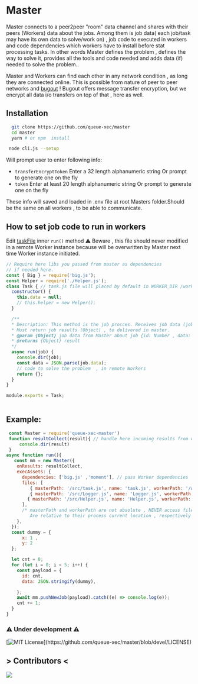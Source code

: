 

# Master

Master connects to a peer2peer "room" data channel and shares with their peers (Workers)
data about the jobs. Among them is job data( each job/task may have its own data to solve/work on) ,
job code to executed in workers  and code dependencies which workers have to install before stat processing tasks. 
In other words Master defines the problem , defines the way to solve it, provides all the tools and code needed  and adds data (if) needed to solve the problem..

Master and Workers can find each other in any network condition , as long they are connected online.
This is possible from nature of peer to peer networks and  [bugout](https://github.com/chr15m/bugout) !
Bugout offers message transfer encryption, but  we encrypt all data i/o transfers on top of that , here as well.

## Installation

```bash
  git clone https://github.com/queue-xec/master
  cd master
  yarn # or npm  install 
```

```bash 
 node cli.js --setup
 ```
Will prompt user to enter following info:
- `transferEncryptToken`  Enter a 32 length alphanumeric string Or prompt to generate one on the fly
- `token`  Enter at least 20 length  alphanumeric string  Or prompt to generate one on the fly

These info will saved and loaded in .env file at root Masters folder.Should be the same on all workers , to be able to communicate.

## How to set job code to run in workers

Edit [taskFile](https://github.com/queue-xec/master/blob/devel/src/task.js) inner `run()` method
⚠️ Beware , this file should never modified in a remote Worker instance because will be overwritten by Master next time Worker instance initiated.
```javascript
// Require here libs you passed from master as dependencies
// if needed here.
const { Big } = require('big.js');
const Helper = require('./Helper.js');
class Task { // task.js file will placed by default in WORKER_DIR /workplace/task.js
  constructor() {
    this.data = null;
    // this.helper = new Helper();
  }

  /**
  * Description: This method is the job procces. Receives job data (job)
  * Must return job results (Object) , to delivered in master.
  * @param {Object} job data from Master about job {id: Number , data: String (needs JSON.parse)}
  * @returns {Object} result
  */
  async run(job) {
    console.dir(job);
    const data = JSON.parse(job.data);
    // code to solve the problem  , in remote Workers
    return {}; 
  }
}

module.exports = Task;
 
```


## Example:
```js
 const Master = require('queue-xec-master')
 function resultCollect(result){ // handle here incoming results from workers..
	 console.dir(result)
 }
async function run(){
   const mm = new Master({
    onResults: resultCollect,
    execAssets: {
      dependencies: ['big.js' ,'moment'], // pass Worker dependencies 
      files: [ 
         { masterPath: '/src/task.js', name: 'task.js', workerPath: '/workplace/task.js' }, // if task.js file not passed to workers , Master will use default one located in /src/task.js , here you can ovverride it by changing above details
         { masterPath: '/src/Logger.js', name: 'Logger.js', workerPath: '/workplace/Logger.js' },
        { masterPath: '/src/Helper.js', name: 'Helper.js', workerPath: '/workplace/Helper.js' },
      ],
      /* masterPath and workerPath are not absolute , NEVER access files out of their process.cwd()  path.
	     Are relative to their process current location , respectively */
    },
  });
  const dummy = { 
	  x: 1 ,
	  y: 2
  };

  let cnt = 0;
  for (let i = 0; i < 5; i++) {
    const payload = {
      id: cnt,
      data: JSON.stringify(dummy),

    };
    await mm.pushNewJob(payload).catch((e) => console.log(e));
    cnt += 1;
  }
}
```

### ⚠️ Under development ⚠️

[![MIT License](https://img.shields.io/apm/l/atomic-design-ui.svg?)](https://github.com/queue-xec/master/blob/devel/LICENSE)


## > Contributors <
<a  href="https://github.com/queue-xec/master/graphs/contributors">
<img  src="https://contrib.rocks/image?repo=queue-xec/master"  />
</a>  